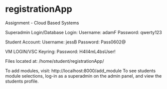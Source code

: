 # registrationApp
Assignment - Cloud Based Systems

Superadmin Login/Database Login:
Username: adamF
Password: qwerty123

Student Account:
Username: jessB
Password: Pass0602@

VM LOGIN/VSC Keyring:
Password: H4ll4mL4bsUser!

Files located at: /home/student/registrationApp/

To add modules, visit: http://localhost:8000/add_module
To see students module selections, log-in as a superadmin on the admin panel, and view the students profile.